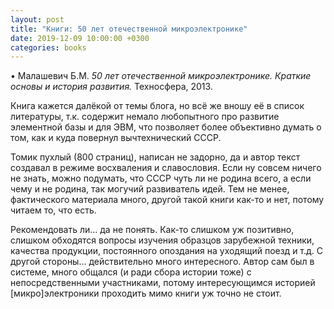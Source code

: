 ```yaml
---
layout: post
title: "Книги: 50 лет отечественной микроэлектронике"
date: 2019-12-09 10:00:00 +0300
categories: books
---
```

• Малашевич Б.М. *50 лет отечественной микроэлектронике. Краткие основы и история развития.* Техносфера, 2013.

Книга кажется далёкой от темы блога, но всё же вношу её в список литературы, т.к. содержит немало любопытного про развитие элементной базы и для ЭВМ, что позволяет более объективно думать о том, как и куда повернул вычтехнический СССР.

Томик пухлый (800 страниц), написан не задорно, да и автор текст создавал в режиме восхваления и славословия. Если ну совсем ничего не знать, можно подумать, что СССР чуть ли не родина всего, а если чему и не родина, так могучий развиватель идей. Тем не менее, фактического материала много, другой такой книги как-то и нет, потому читаем то, что есть.

Рекомендовать ли... да не понять. Как-то слишком уж позитивно, слишком обходятся вопросы изучения образцов зарубежной техники, качества продукции, постоянного опоздания на уходящий поезд и т.д. С другой стороны... действительно много интересного. Автор сам был в системе, много общался (и ради сбора истории тоже) с непосредственными участниками, потому интересующимся историей [микро]электроники проходить мимо книги уж точно не стоит.
